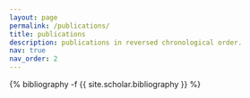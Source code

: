 ```yaml
---
layout: page
permalink: /publications/
title: publications
description: publications in reversed chronological order.
nav: true
nav_order: 2
---
```

<!-- :sparkles: :smile: :gear: :dna:  -->
<!-- _pages/publications.md -->
<div class="publications">

{% bibliography -f {{ site.scholar.bibliography }} %}

</div>
